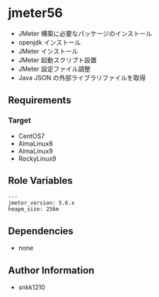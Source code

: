 jmeter56
=========

- JMeter 構築に必要なパッケージのインストール
- openjdk インストール
- JMeter インストール
- JMeter 起動スクリプト設置
- JMeter 設定ファイル調整
- Java JSON の外部ライブラリファイルを取得

Requirements
------------

### Target
- CentOS7
- AlmaLinux8
- AlmaLinux9
- RockyLinux9

Role Variables
--------------

```
---
jmeter_version: 5.6.x
heapm_size: 256m
```

Dependencies
------------

- none

Author Information
------------------

- snkk1210 
